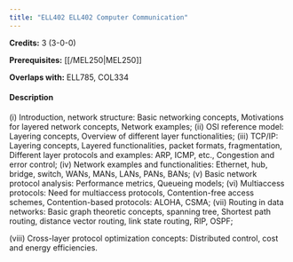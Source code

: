 ```yaml
---
title: "ELL402 ELL402 Computer Communication"
---
```

**Credits:** 3 (3-0-0)

**Prerequisites:** [[/MEL250|MEL250]]

**Overlaps with:** ELL785, COL334

#### Description
(i) Introduction, network structure: Basic networking concepts, Motivations for layered network concepts, Network examples; (ii) OSI reference model: Layering concepts, Overview of different layer functionalities; (iii) TCP/IP: Layering concepts, Layered functionalities, packet formats, fragmentation, Different layer protocols and examples: ARP, ICMP, etc., Congestion and error control; (iv) Network examples and functionalities: Ethernet, hub, bridge, switch, WANs, MANs, LANs, PANs, BANs; (v) Basic network protocol analysis: Performance metrics, Queueing models; (vi) Multiaccess protocols: Need for multiaccess protocols, Contention-free access schemes, Contention-based protocols: ALOHA, CSMA; (vii) Routing in data networks: Basic graph theoretic concepts, spanning tree, Shortest path routing, distance vector routing, link state routing, RIP, OSPF;

(viii) Cross-layer protocol optimization concepts: Distributed control, cost and energy efficiencies.
